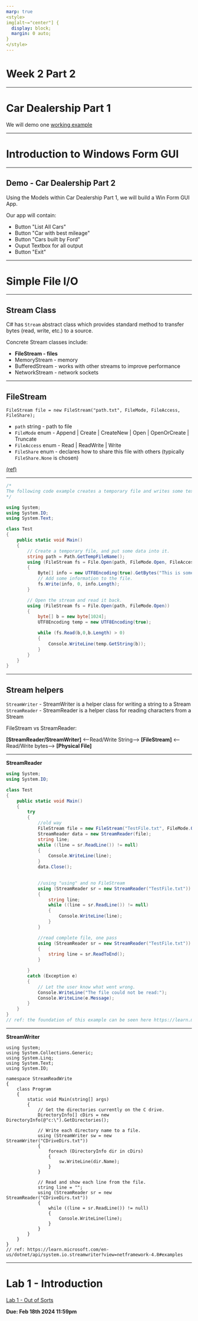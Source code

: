 ```yaml
---
marp: true
<style>
img[alt~="center"] {
  display: block;
  margin: 0 auto;
}
</style>
---
```


# Week 2 Part 2
---
# Car Dealership Part 1
We will demo one [working example](https://github.com/tgunness/ProgrammingInDotnet/tree/main/InClassDemoAndExercises/Week%202%20-%20C%23%20Language/Exercise2_CarDealership)

---
# Introduction to Windows Form GUI
---
## Demo - Car Dealership Part 2
Using the Models within Car Dealership Part 1, we will build a Win Form GUI App.

Our app will contain:
- Button "List All Cars"
- Button "Car with best mileage"
- Button "Cars built by Ford"
- Ouput Textbox for all output
- Button "Exit"
---

# Simple File I/O
---
## Stream Class
C# has `Stream` abstract class which provides standard method to transfer bytes (read, write, etc.) to a source. 

Concrete Stream classes include:
- **FileStream - files** 
- MemoryStream - memory
- BufferedStream - works with other streams to improve performance
- NetworkStream - network sockets
---
    
## FileStream

`FileStream file = new FileStream("path.txt", FileMode, FileAccess, FileShare);`
- `path` string - path to file
- `FileMode` enum - Append | Create | CreateNew | Open | OpenOrCreate | Truncate
- `FileAccess` enum - Read | ReadWrite | Write
- `FileShare` enum - declares how to share this file with others (typically `FileShare.None` is chosen)

[(ref)](https://learn.microsoft.com/en-us/dotnet/api/system.io.file.open?view=netframework-4.8#system-io-file-open(system-string-system-io-filemode-system-io-fileaccess-system-io-fileshare))

---
```csharp
/*
The following code example creates a temporary file and writes some text to it. The example then * opens the file, using T:System.IO.FileMode.Open; that is, if the file did not already exist, it * would not be created.
*/

using System;
using System.IO;
using System.Text;

class Test
{
    public static void Main()
    {
        // Create a temporary file, and put some data into it.
        string path = Path.GetTempFileName();
        using (FileStream fs = File.Open(path, FileMode.Open, FileAccess.Write, FileShare.None))
        {
            Byte[] info = new UTF8Encoding(true).GetBytes("This is some text in the file.");
            // Add some information to the file.
            fs.Write(info, 0, info.Length);
        }

        // Open the stream and read it back.
        using (FileStream fs = File.Open(path, FileMode.Open))
        {
            byte[] b = new byte[1024];
            UTF8Encoding temp = new UTF8Encoding(true);

            while (fs.Read(b,0,b.Length) > 0)
            {
                Console.WriteLine(temp.GetString(b));
            }
        }
    }
}

```
---

## Stream helpers
`StreamWriter` - StreamWriter is a helper class for writing a string to a Stream
`StreamReader` - StreamReader is a helper class for reading characters from a Stream

FileStream vs StreamReader:

**[StreamReader/StreamWriter]** <--Read/Write String--> **[FileStream]** <--Read/Write bytes--> **[Physical File]**

---

**StreamReader**
```csharp
using System;
using System.IO;

class Test
{
    public static void Main()
    {
        try
        {
            //old way
            FileStream file = new FileStream("TestFile.txt", FileMode.Open, FileAccess.Read);
            StreamReader data = new StreamReader(file);
            string line;
            while ((line = sr.ReadLine()) != null)
            {
                Console.WriteLine(line);
            }
            data.Close();

            
            //using "using" and no FileStream
            using (StreamReader sr = new StreamReader("TestFile.txt"))
            {
                string line;
                while ((line = sr.ReadLine()) != null)
                {
                    Console.WriteLine(line);
                }
            }

            //read complete file, one pass
            using (StreamReader sr = new StreamReader("TestFile.txt"))
            {
                string line = sr.ReadToEnd();
            }

        }
        catch (Exception e)
        {
            // Let the user know what went wrong.
            Console.WriteLine("The file could not be read:");
            Console.WriteLine(e.Message);
        }
    }
}
// ref: the foundation of this example can be seen here https://learn.microsoft.com/en-us/dotnet/api/system.io.streamreader?view=netframework-4.8#examples
```
---
**StreamWriter**

```
using System;
using System.Collections.Generic;
using System.Linq;
using System.Text;
using System.IO;

namespace StreamReadWrite
{
    class Program
    {
        static void Main(string[] args)
        {
            // Get the directories currently on the C drive.
            DirectoryInfo[] cDirs = new DirectoryInfo(@"c:\").GetDirectories();

            // Write each directory name to a file.
            using (StreamWriter sw = new StreamWriter("CDriveDirs.txt"))
            {
                foreach (DirectoryInfo dir in cDirs)
                {
                    sw.WriteLine(dir.Name);
                }
            }

            // Read and show each line from the file.
            string line = "";
            using (StreamReader sr = new StreamReader("CDriveDirs.txt"))
            {
                while ((line = sr.ReadLine()) != null)
                {
                    Console.WriteLine(line);
                }
            }
        }
    }
}
// ref: https://learn.microsoft.com/en-us/dotnet/api/system.io.streamwriter?view=netframework-4.8#examples
```
---

# Lab 1 - Introduction

[Lab 1 - Out of Sorts](https://mycanvas.mohawkcollege.ca/courses/92925/pages/lab-assignment-1?module_item_id=4762945)

**Due: Feb 18th 2024 11:59pm**